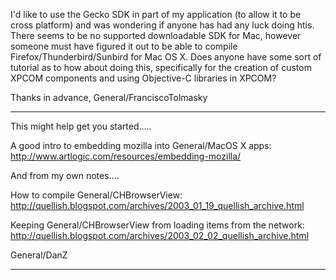 I'd like to use the Gecko SDK in part of my application (to allow it to be cross platform) and was wondering if anyone has had any luck doing htis.  There seems to be no supported downloadable SDK for Mac, however someone must have figured it out to be able to compile Firefox/Thunderbird/Sunbird for Mac OS X.  Does anyone have some sort of tutorial as to how about doing this, specifically for the creation of custom XPCOM components and using Objective-C libraries in XPCOM?

Thanks in advance, General/FranciscoTolmasky

----

This might help get you started.....

A good intro to embedding mozilla into General/MacOS X apps:
http://www.artlogic.com/resources/embedding-mozilla/

And from my own notes....

How to compile General/CHBrowserView:
http://quellish.blogspot.com/archives/2003_01_19_quellish_archive.html

Keeping General/CHBrowserView from loading items from the network:
http://quellish.blogspot.com/archives/2003_02_02_quellish_archive.html

General/DanZ

----